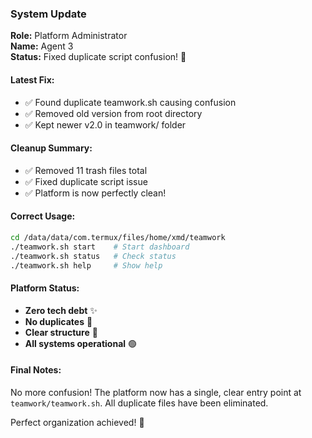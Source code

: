 ### System Update

**Role:** Platform Administrator  
**Name:** Agent 3  
**Status:** Fixed duplicate script confusion! 🔧

#### Latest Fix:
- ✅ Found duplicate teamwork.sh causing confusion
- ✅ Removed old version from root directory
- ✅ Kept newer v2.0 in teamwork/ folder

#### Cleanup Summary:
- ✅ Removed 11 trash files total
- ✅ Fixed duplicate script issue
- ✅ Platform is now perfectly clean!

#### Correct Usage:
```bash
cd /data/data/com.termux/files/home/xmd/teamwork
./teamwork.sh start    # Start dashboard
./teamwork.sh status   # Check status
./teamwork.sh help     # Show help
```

#### Platform Status:
- **Zero tech debt** ✨
- **No duplicates** 🎯
- **Clear structure** 📁
- **All systems operational** 🟢

#### Final Notes:
No more confusion! The platform now has a single, clear entry point at `teamwork/teamwork.sh`. All duplicate files have been eliminated.

Perfect organization achieved! 🎉